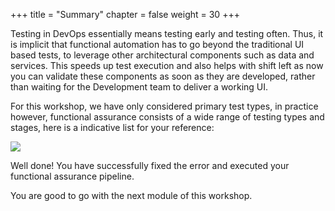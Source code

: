 +++
title = "Summary"
chapter = false
weight = 30
+++

Testing in DevOps essentially means testing early and testing often. Thus, it is implicit that functional automation has to go beyond the traditional UI based tests, to leverage other architectural components such as data and services. This speeds up test execution and also helps with shift left as now you can validate these components as soon as they are developed, rather than waiting for the Development team to deliver a working UI.

For this workshop, we have only considered primary test types, in practice however, functional assurance consists of a wide range of testing types and stages, here is a indicative list for your reference:

 
![](/images/module3/module_3_sumary.png)

Well done! You have successfully fixed the error and executed your functional assurance pipeline.

You are good to go with the next module of this workshop.

